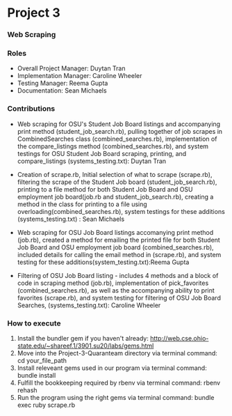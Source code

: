# Project 3
### Web Scraping

### Roles
* Overall Project Manager: Duytan Tran
* Implementation Manager: Caroline Wheeler
* Testing Manager: Reema Gupta
* Documentation: Sean Michaels

### Contributions
* Web scraping for OSU's Student Job Board listings and accompanying print method (student_job_search.rb), pulling together of job scrapes in CombinedSearches class (combined_searches.rb), implementation of the compare_listings method (combined_searches.rb), and system testings for OSU Student Job Board scraping, printing, and compare_listings (systems_testing.txt): Duytan Tran

* Creation of scrape.rb, Initial selection of what to scrape (scrape.rb), filtering the scrape of the Student Job board (student_job_search.rb), printing to a file method for both Student Job Board and OSU employment job board(job.rb and student_job_search.rb), creating a method in the class for printing to a file using overloading(combined_searches.rb), system testings for these additions (systems_testing.txt) : Sean Michaels 

* Web scraping for OSU Job Board listings accomanying print method (job.rb), created a method for emailing the printed file for both Student Job Board and OSU employment job board (combined_searches.rb), included details for calling the email method in (scrape.rb), and system testing for these additions(system_testing.txt):Reema Gupta

* Filtering of OSU Job Board listing - includes 4 methods and a block of code in scraping method (job.rb), implementation of pick_favorites (combined_searches.rb), as well as the accompanying ability to print favorites (scrape.rb), and system testing for filtering of OSU Job Board Searches, (systems_testing.txt): Caroline Wheeler

### How to execute
1. Install the bundler gem if you haven't already: http://web.cse.ohio-state.edu/~shareef.1/3901.su20/labs/gems.html
2. Move into the Project-3-Quaranteam directory via terminal command: cd your_file_path
3. Install releveant gems used in our program via terminal command: bundle install
4. Fulfill the bookkeeping required by rbenv via terminal command: rbenv rehash
5. Run the program using the right gems via terminal command: bundle exec ruby scrape.rb
